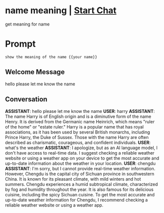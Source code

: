 

# name meaning | [Start Chat](https://gptcall.net/chat.html?data=%7B%22contact%22%3A%7B%22id%22%3A%223ICtmcFe09Qgs3MeyPjY9%22%2C%22flow%22%3Atrue%7D%7D)
get meaning for name

# Prompt

```
show the meaning of the name {{your name}}
```

## Welcome Message
hello please let me know the name

## Conversation

**ASSISTANT**: hello please let me know the name
**USER**: harry
**ASSISTANT**: The name Harry is of English origin and is a diminutive form of the name Henry. It is derived from the Germanic name Heinrich, which means "ruler of the home" or "estate ruler." Harry is a popular name that has royal associations, as it has been used by several British monarchs, including Prince Harry, the Duke of Sussex. Those with the name Harry are often described as charismatic, courageous, and confident individuals.
**USER**: what's the weather
**ASSISTANT**: I apologize, but as an AI language model, I don't have access to real-time data. I suggest checking a reliable weather website or using a weather app on your device to get the most accurate and up-to-date information about the weather in your location.
**USER**: chengdu
**ASSISTANT**: I'm sorry, but I cannot provide real-time weather information. However, Chengdu is the capital city of Sichuan province in southwestern China. It is known for its pleasant climate, with mild winters and hot summers. Chengdu experiences a humid subtropical climate, characterized by fog and humidity throughout the year. It is also famous for its delicious cuisine, including the spicy Sichuan cuisine. To get the most accurate and up-to-date weather information for Chengdu, I recommend checking a reliable weather website or using a weather app.

